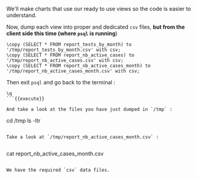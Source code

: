 We'll make charts that use our ready to use views so the code is easier to understand.

Now, dump each view into proper and dedicated `csv` files,
**but from the client side this time (where `psql` is running**)

```
\copy (SELECT * FROM report_tests_by_month) to '/tmp/report_tests_by_month.csv' with csv;
\copy (SELECT * FROM report_nb_active_cases) to '/tmp/report_nb_active_cases.csv' with csv;
\copy (SELECT * FROM report_nb_active_cases_month) to '/tmp/report_nb_active_cases_month.csv' with csv;
```

Then exit `psql` and go back to the terminal :

```
\q
```{{execute}}

And take a look at the files you have just dumped in `/tmp` :

```
cd /tmp
ls -ltr
```{{execute}}

Take a look at `/tmp/report_nb_active_cases_month.csv` :


```
cat report_nb_active_cases_month.csv
```{{execute}}

We have the required `csv` data files.